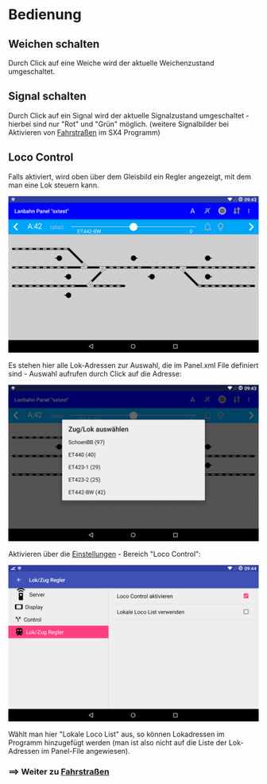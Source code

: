 # Bedienung

## Weichen schalten

Durch Click auf eine Weiche wird der aktuelle Weichenzustand umgeschaltet.

## Signal schalten

Durch Click auf ein Signal wird der aktuelle Signalzustand umgeschaltet - hierbei sind nur "Rot" und "Grün" möglich. (weitere Signalbilder bei Aktivieren von [Fahrstraßen](06-Fahrstrassen.md) im SX4 Programm)

## Loco Control

Falls aktiviert, wird oben über dem Gleisbild ein Regler angezeigt, mit dem man eine Lok steuern kann. 

![](lbpanel-loco-control.png)

Es stehen hier alle Lok-Adressen zur Auswahl, die im Panel.xml File definiert sind - Auswahl aufrufen durch Click auf die Adresse:

![](lbpanel-zug-ausw.png)

Aktivieren über die [Einstellungen](04-Einstellungen.md) - Bereich "Loco Control":

![](lbpanel-einst-loco.png)

Wählt man hier "Lokale Loco List" aus, so können Lokadressen im Programm hinzugefügt werden (man ist also nicht auf die Liste der Lok-Adressen im Panel-File angewiesen).


### ==> Weiter zu [Fahrstraßen](06-Fahrstrassen.md)
    
